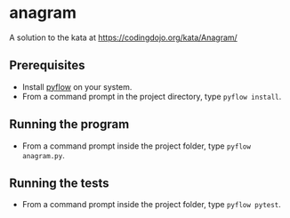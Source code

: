 # anagram
A solution to the kata at https://codingdojo.org/kata/Anagram/

## Prerequisites
* Install [pyflow](https://github.com/David-OConnor/pyflow#installation) on your system.
* From a command prompt in the project directory, type `pyflow install`.

## Running the program
* From a command prompt inside the project folder, type `pyflow anagram.py`.

## Running the tests
* From a command prompt inside the project folder, type `pyflow pytest`.
